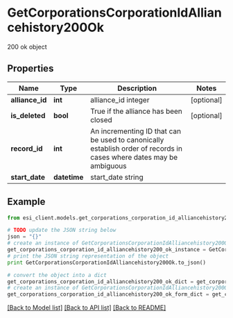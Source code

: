 # GetCorporationsCorporationIdAlliancehistory200Ok

200 ok object

## Properties

Name | Type | Description | Notes
------------ | ------------- | ------------- | -------------
**alliance_id** | **int** | alliance_id integer | [optional] 
**is_deleted** | **bool** | True if the alliance has been closed | [optional] 
**record_id** | **int** | An incrementing ID that can be used to canonically establish order of records in cases where dates may be ambiguous | 
**start_date** | **datetime** | start_date string | 

## Example

```python
from esi_client.models.get_corporations_corporation_id_alliancehistory200_ok import GetCorporationsCorporationIdAlliancehistory200Ok

# TODO update the JSON string below
json = "{}"
# create an instance of GetCorporationsCorporationIdAlliancehistory200Ok from a JSON string
get_corporations_corporation_id_alliancehistory200_ok_instance = GetCorporationsCorporationIdAlliancehistory200Ok.from_json(json)
# print the JSON string representation of the object
print GetCorporationsCorporationIdAlliancehistory200Ok.to_json()

# convert the object into a dict
get_corporations_corporation_id_alliancehistory200_ok_dict = get_corporations_corporation_id_alliancehistory200_ok_instance.to_dict()
# create an instance of GetCorporationsCorporationIdAlliancehistory200Ok from a dict
get_corporations_corporation_id_alliancehistory200_ok_form_dict = get_corporations_corporation_id_alliancehistory200_ok.from_dict(get_corporations_corporation_id_alliancehistory200_ok_dict)
```
[[Back to Model list]](../README.md#documentation-for-models) [[Back to API list]](../README.md#documentation-for-api-endpoints) [[Back to README]](../README.md)


